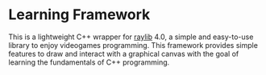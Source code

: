 # Learning Framework

This is a lightweight C++ wrapper for [raylib](https://www.raylib.com) 4.0, a simple and easy-to-use library to enjoy videogames programming.
This framework provides simple features to draw and interact with a graphical canvas with the goal of learning the fundamentals of C++ programming.